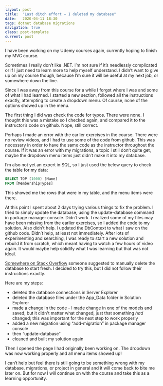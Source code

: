 ```yaml
---
layout: post
title:  "Last ditch effort – I deleted my database"
date:   2020-04-11 18:30
tags: dotnet database migrations
navigation: true
class: post-template
current: post
---
```



I have been working on my Udemy courses again, currently hoping to finish my MVC course.

Sometimes I really don’t like .NET.  I’m not sure if it’s needlessly complicated or if I just need to learn more to help myself understand. I didn’t want to give up on my course though, because I’m sure it will be useful at my next job, or somewhere down the line.

Since I was away from this course for a while I forgot where I was and some of what I had learned. I started a new section, followed all the instructions exactly, attempting to create a dropdown menu. Of course, none of the options showed up in the menu.

The first thing I did was check the code for typos. There were none. I thought this was a mistake so I checked again, and compared it to the instructor’s code on github. Nope, still correct.

Perhaps I made an error with the earlier exercises in the course. There were no review videos, and I had to use some of the code from github. This was necessary in order to have the same code as the instructor throughout the course.  If it was an error with my migrations, a topic I still don’t quite get, maybe the dropdown menu items just didn’t make it into my database.

I’m also not yet an expert in SQL, so I just used the below query to check the table for my data:

```sql
SELECT TOP (1000) [Name]
FROM [MembershipTypes]
```

This showed me the rows that were in my table, and the menu items were there.

At this point I spent about 2 days trying various things to fix the problem. I tried to simply update the database, using the update-database command in package manager console. Didn’t work. I realized some of my files may have been missing from the earlier exercises, so I added the code to my solution. Also didn’t help. I updated the DbContext to what I saw on the github code. Didn’t help, at least not immediately. After lots of experimenting and searching, I was ready to start a new solution and rebuild it from scratch, which meant having to watch a few hours of video again. It would maybe help solidify what I was learning but that was not ideal.

[Somewhere on Stack Overflow](https://stackoverflow.com/questions/16035333/how-to-delete-and-recreate-from-scratch-an-existing-ef-code-first-database) someone suggested to manually delete the database to start fresh. I decided to try this, but I did not follow their instructions exactly.

Here are my steps:
- deleted the database connections in Server Explorer 
- deleted the database files under the App_Data folder in Solution Explorer 
- made a change in the code - I made change in one of the models and saved, but it didn't matter what changed, just that something <em>had</em> changed; this was important for the next step to work properly
- added a new migration using “add-migration” in package manager console
- then “update-database”
- cleaned and built my solution again

Then I opened the page I had originally been working on.  The dropdown was now working properly and all menu items showed up!

I can’t help but feel there is still going to be something wrong with my database, migrations, or project in general and it will come back to bite me later on. But for now I will continue on with the course and take this as a learning opportunity.
